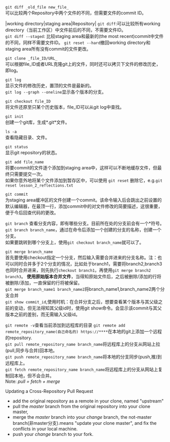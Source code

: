 ```git diff _old_file new_file_```  
可以比较两个Repository中两个文件的不同，但需要文件的commit ID。 

|working directory|staging area|Repository|
```git diff```:可以比较所有working directory（当前工作区）中文件前后的不同，不需要文件ID。  
```git diff --staged```: 比较staging area和最新的(the most recent)commit中文件的不同，同样不需要文件ID。
```git reset --hard```撤回working directory和staging area所有没有commit的文件更改。  

```git clone _file_ID/URL_```  
可以根据file_ID或者URL克隆git上的文件，同时还可以拷贝下文件的修改历史，即log。

```git log```  
显示文件的修改历史，置顶的文件是最新的。  
```git log --graph --oneline```显示各个版本的分支。

```git checkout file_ID```  
将文件还原至只某个历史版本，file_ID可以从git log中查找。

```git init```  
创建一个git库，生成*.git*文件。  

```ls -a```  
查看隐藏目录、文件。  

```git status```  
显示git repository的状态。  

```git add file_name```  
将要commit的文件逐个添加到staging area中，这样可以不断地缓存文件，但最终只需要提交一次。  
如果你意外地将某个文件添加到暂存区中，可以使用 ```git reset``` 删除它，e.g.```git reset lesson_2_reflections.txt```  


```git commit```  
为staging area缓冲区的文件创建一个commit。该命令输入后会跳出之前设置的默认编辑器，在最顶一行，添加commit中的对文件修改的简要描述，这很重要，便于今后回查代码的更改。  

```git branch```
查看分支内容，即有哪些分支。目前所在处的分支前会有一个*符号。  
```git branch branch_name```，通过在命令后添加一个创建的分支的名称，创建一个分支。  
如果要跳转到哪个分支上，使用```git checkout branch_name```就可以了。   

```git merge branch_name```  
首先要使用checkout指定一个分支，然后输入需要合并进来的分支名称。注：也可以同时合并多于2个分支的情况，比如处于branch1，需要将branch2,branch3也同时合并进来，则先执行```checkout branch1```，再使用```git merge branch2 branch3```。
**使用原始版本合并文件**，当得知原始文件后，之后被删除/添加的行将被删除/添加，一直保留的行将被保留。  
```git merge branch_name1 branch_name2```将branch_name1,branch_name2两个分支合并  
```git show commit_id```,使用时机：在合并分支之后，想要查看某个版本与其父级之前的变动，但无法得知其父级id时，使用git show命令。会显示该commit与其父版本之前的差别，而无需输入父级id。  

```git remote -v```查看当前添加到远程库的目录
```git remote add remote_repository_name(自己命名的) https://****```在本地的git上添加一个远程的repository.  
```git pull remote_repository_name branch_name```将远程库上的分支从网站上拉(pull,同步与合并)回本地。  
```git push remote_repository_name branch_name```将本地的分支同步(push,推)到远程库上。  
```git fetch remote_repository_name branch_name```将远程库上的分支从网站上复制回本地，但不会合并。  
Note: *pull = fetch + merge*  

Updating a Cross-Repository Pull Request  
* add the original repository as a remote in your clone, named "upstream"  
* pull the *master* branch from the original repository into your clone master, 
* merge the *master* branch into your *change* branch, the not-master branch(非master分支).means "update your clone master", and fix the conflicts in your local machine.    
* push your *change* branch to your fork.
